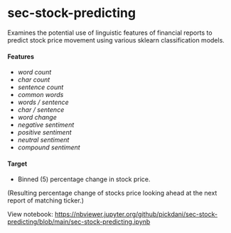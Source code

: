 # sec-stock-predicting

Examines the potential use of linguistic features of financial reports to predict stock price movement using various sklearn classification models.


#### Features
 - *word count*
 - *char count*
 - *sentence count*
 - *common words*
 - *words / sentence*
 - *char / sentence*
 - *word change*
 - *negative sentiment*
 - *positive sentiment*
 - *neutral sentiment*
 - *compound sentiment*
 
 #### Target
- Binned (5) percentage change in stock price. 

(Resulting percentage change of stocks price looking ahead at the next report of matching ticker.)


View notebook: https://nbviewer.jupyter.org/github/pickdani/sec-stock-predicting/blob/main/sec-stock-predicting.ipynb

